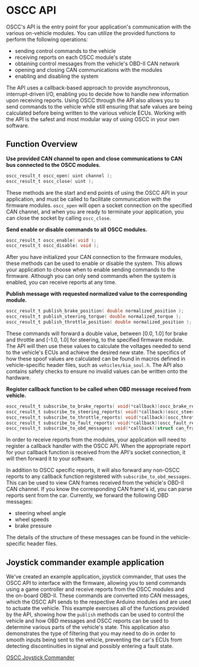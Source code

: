 # OSCC API

OSCC's API is the entry point for your application's communication with the various on-vehicle modules. You can utilize the provided functions to perform the following operations:

* sending control commands to the vehicle
* receiving reports on each OSCC module's state
* obtaining control messages from the vehicle's OBD-II CAN network
* opening and closing CAN communications with the modules
* enabling and disabling the system

The API uses a callback-based approach to provide asynchronous, interrupt-driven I/O, enabling you to decide how to handle new information upon receiving reports. Using OSCC through the API also allows you to send commands to the vehicle while still ensuring that safe values are being calculated before being written to the various vehicle ECUs.
Working with the API is the safest and most modular way of using OSCC in your own software.

## Function Overview

**Use provided CAN channel to open and close communications to CAN bus connected to the OSCC modules.**

```c
oscc_result_t oscc_open( uint channel );
oscc_result_t oscc_close( uint );
```

These methods are the start and end points of using the OSCC API in your application, and must be called to facilitate communication with the firmware modules. `oscc_open` will open a socket connection on the specified CAN channel, and when you are ready to terminate your application, you can close the socket by calling `oscc_close`.

**Send enable or disable commands to all OSCC modules.**

```c
oscc_result_t oscc_enable( void );
oscc_result_t oscc_disable( void );
```

After you have initialized your CAN connection to the firmware modules, these methods can be used to enable or disable the system. This allows your application to choose when to enable sending commands to the firmware. Although you can only send commands when the system is enabled, you can receive reports at any time.

**Publish message with requested normalized value to the corresponding module.**

```c
oscc_result_t publish_brake_position( double normalized_position );
oscc_result_t publish_steering_torque( double normalized_torque );
oscc_result_t publish_throttle_position( double normalized_position );
```

These commands will forward a double value, between [0.0, 1.0] for brake and throttle and [-1.0, 1.0] for steering, to the specified firmware module. The API will then use these values to calculate the voltages needed to send to the vehicle's ECUs and achieve the desired new state. The specifics of how these spoof values are calculated can be found in macros defined in vehicle-specific header files, such as `vehicles/kia_soul.h`.
The API also contains safety checks to ensure no invalid values can be written onto the hardware.

**Register callback function to be called when OBD message received from vehicle.**

```c
oscc_result_t subscribe_to_brake_reports( void(*callback)(oscc_brake_report_s *report)  );
oscc_result_t subscribe_to_steering_reports( void(*callback)(oscc_steering_report_s *report) );
oscc_result_t subscribe_to_throttle_reports( void(*callback)(oscc_throttle_report_s *report) );
oscc_result_t subscribe_to_fault_reports( void(*callback)(oscc_fault_report_s *report) );
oscc_result_t subscribe_to_obd_messages( void(*callback)(struct can_frame *frame) );
```

In order to receive reports from the modules, your application will need to register a callback handler with the OSCC API.
When the appropriate report for your callback function is received from the API's socket connection, it will then forward it to your software.

In addition to OSCC specific reports, it will also forward any non-OSCC reports to any callback function registered with
`subscribe_to_obd_messages`. This can be used to view CAN frames received from the vehicle's OBD-II CAN channel. If you know
the corresponding CAN frame's id, you can parse reports sent from the car. Currently, we forward the following OBD messages:

* steering wheel angle
* wheel speeds
* brake pressure

The details of the structure of these messages can be found in the vehicle-specific header files.

## Joystick commander example application

We've created an example application, joystick commander, that uses the OSCC API to interface with the firmware, allowing you to send commands using a game controller and receive reports from the OSCC modules and the on-board OBD-II. These commands are converted into CAN messages, which the OSCC API sends to the respective Arduino modules and are used to actuate the vehicle. This example exercises all of the functions provided by the API, showing how the `publish` methods can be used to control the vehicle and how OBD messages and OSCC reports can be used to determine various parts of the vehicle's state. This application also demonstrates the type of filtering that you may need to do in order to smooth inputs being sent to the vehicle, preventing the car's ECUs from detecting discontinuities in signal and possibly entering a fault state.

[OSCC Joystick Commander](https://github.com/PolySync/oscc-joystick-commander)
